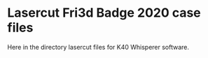 # Lasercut Fri3d Badge 2020 case files
Here in the directory lasercut files for K40 Whisperer software.
